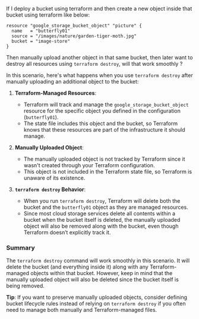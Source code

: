 If I deploy a bucket using terraform and then create a new object inside that bucket using terraform like below:

```
resource "google_storage_bucket_object" "picture" {
  name   = "butterfly01"
  source = "/images/nature/garden-tiger-moth.jpg"
  bucket = "image-store"
}
```

Then manually upload another object in that same bucket, then later want to destroy all resources using `terraform destroy`, will that work smoothly ?

In this scenario, here's what happens when you use `terraform destroy` after manually uploading an additional object to the bucket:

1. **Terraform-Managed Resources**:
   - Terraform will track and manage the `google_storage_bucket_object` resource for the specific object you defined in the configuration (`butterfly01`).
   - The state file includes this object and the bucket, so Terraform knows that these resources are part of the infrastructure it should manage.

2. **Manually Uploaded Object**:
   - The manually uploaded object is not tracked by Terraform since it wasn't created through your Terraform configuration.
   - This object is not included in the Terraform state file, so Terraform is unaware of its existence.

3. **`terraform destroy` Behavior**:
   - When you run `terraform destroy`, Terraform will delete both the bucket and the `butterfly01` object as they are managed resources.
   - Since most cloud storage services delete all contents within a bucket when the bucket itself is deleted, the manually uploaded object will also be removed along with the bucket, even though Terraform doesn’t explicitly track it.

### Summary
The `terraform destroy` command will work smoothly in this scenario. It will delete the bucket (and everything inside it) along with any Terraform-managed objects within that bucket. However, keep in mind that the manually uploaded object will also be deleted since the bucket itself is being removed. 

**Tip**: If you want to preserve manually uploaded objects, consider defining bucket lifecycle rules instead of relying on `terraform destroy` if you often need to manage both manually and Terraform-managed files.
